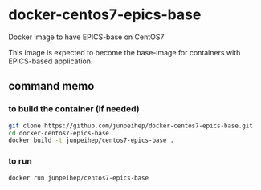 # docker-centos7-epics-base
Docker image to have EPICS-base on CentOS7

This image is expected to become the base-image for containers with EPICS-based application.

## command memo
### to build the container (if needed)
```bash
git clone https://github.com/junpeihep/docker-centos7-epics-base.git
cd docker-centos7-epics-base
docker build -t junpeihep/centos7-epics-base .
```
### to run
```bash
docker run junpeihep/centos7-epics-base
```

